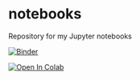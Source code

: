 # notebooks
Repository for my Jupyter notebooks

[![Binder](https://mybinder.org/badge_logo.svg)](https://mybinder.org/v2/gh/bgiacoma/notebooks/HEAD)

[![Open In Colab](https://colab.research.google.com/assets/colab-badge.svg)](https://colab.research.google.com/github/bgiacoma/notebooks)

